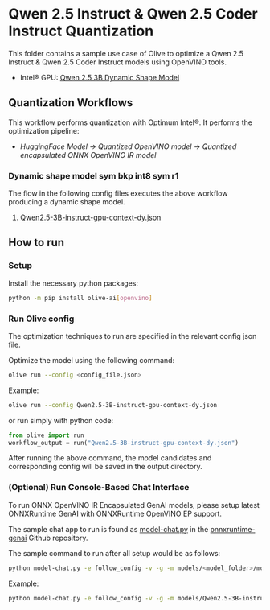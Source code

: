 # Qwen 2.5 Instruct & Qwen 2.5 Coder Instruct Quantization

This folder contains a sample use case of Olive to optimize a Qwen 2.5 Instruct & Qwen 2.5 Coder Instruct models using OpenVINO tools.

- Intel® GPU: [Qwen 2.5 3B Dynamic Shape Model](https://huggingface.co/Qwen/Qwen2.5-3B-Instruct)

## Quantization Workflows

This workflow performs quantization with Optimum Intel®. It performs the optimization pipeline:

- *HuggingFace Model -> Quantized OpenVINO model -> Quantized encapsulated ONNX OpenVINO IR model*

### Dynamic shape model sym bkp int8 sym r1

The flow in the following config files executes the above workflow producing a dynamic shape model.

1. [Qwen2.5-3B-instruct-gpu-context-dy.json](Qwen2.5-3B-instruct-gpu-context-dy.json)

## How to run

### Setup

Install the necessary python packages:

```bash
python -m pip install olive-ai[openvino]
```

### Run Olive config

The optimization techniques to run are specified in the relevant config json file.

Optimize the model using the following command:

```bash
olive run --config <config_file.json>
```

Example:
```bash
olive run --config Qwen2.5-3B-instruct-gpu-context-dy.json
```
or run simply with python code:

```python
from olive import run
workflow_output = run("Qwen2.5-3B-instruct-gpu-context-dy.json")
```

After running the above command, the model candidates and corresponding config will be saved in the output directory.

### (Optional) Run Console-Based Chat Interface

To run ONNX OpenVINO IR Encapsulated GenAI models, please setup latest ONNXRuntime GenAI with ONNXRuntime OpenVINO EP support.

The sample chat app to run is found as [model-chat.py](https://github.com/microsoft/onnxruntime-genai/blob/main/examples/python/model-chat.py) in the [onnxruntime-genai](https://github.com/microsoft/onnxruntime-genai/) Github repository.

The sample command to run after all setup would be as follows:

```bash
python model-chat.py -e follow_config -v -g -m models/<model_folder>/model/
```

Example:

```bash
python model-chat.py -e follow_config -v -g -m models/Qwen2.5-3B-instruct-gpu-context-dy/model/
```
